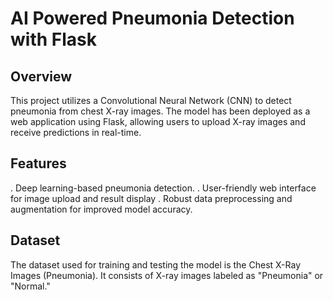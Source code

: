 # AI Powered Pneumonia Detection with Flask
## Overview

This project utilizes a Convolutional Neural Network (CNN) to detect pneumonia from chest X-ray images. The model has been deployed as a web application using Flask, allowing users to upload X-ray images and receive predictions in real-time.

## Features

. Deep learning-based pneumonia detection.
. User-friendly web interface for image upload and result display
. Robust data preprocessing and augmentation for improved model accuracy.

## Dataset

The dataset used for training and testing the model is the Chest X-Ray Images (Pneumonia). It consists of X-ray images labeled as "Pneumonia" or "Normal."





